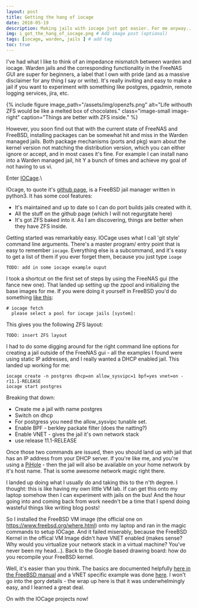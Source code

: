 ```yaml
---
layout: post
title: Getting the hang of iocage
date: 2018-05-19
description: Making jails with iocage just got easier. For me anyway...
img: i_got_the_hang_of_iocage.png # Add image post (optional)
tags: [iocage, warden, jails ] # add tag
toc: true
---
```


I've had what I like to think of an impedance mismatch between warden and iocage. Warden jails and the corresponding functionality in the FreeNAS GUI are super for beginners, a label that I own with pride (and as a massive disclaimer for any thing I say or write). It's really inviting and easy to make a jail if you want to experiment with something like postgres, pgadmin, remote logging services, jira, etc.

{% include figure image_path="/assets/img/openzfs.png" alt="Life withouth ZFS would be like a melted box of chocolates." class="image-small image-right" caption="Things are better with ZFS inside." %}

However, you soon find out that with the current state of FreeNAS and FreeBSD, installing packages can be somewhat hit and miss in the Warden managed jails. Both package mechanisms (ports and pkg) warn about the kernel version not matching the distribution version, which you can either ignore or accept, and in most cases it's fine. For example I can install nano into a Warden managed jail, hit Y a bunch of times and achieve my goal of not having to us vi.

Enter [IOCage](https://doc.freenas.org/11/jails.html#using-iocage).\\

IOcage, to quote it's [github page](https://github.com/iocage/iocage), is a FreeBSD jail manager written in python3. It has some cool features:
* It's maintained and up to date so I can do port builds jails created with it.
* All the stuff on the github page (which I will not regurgitate here)
* It's got ZFS baked into it. As I am discovering, things are better when they have ZFS inside.

Getting started was remarkably easy. IOCage uses what I call 'git style' command line arguments. There's a master program/ entry point that is easy to remember `iocage`. Everything else is a subcommand, and it's easy to get a list of them if you ever forget them, because you just type `ioage`

```
TODO: add in some iocage example ouput
```

I took a shortcut on the first set of steps by using the FreeNAS gui (the fance new one). That landed up setting up the zpool and initializing the base images for me. If you were doing it yourself in FreeBSD you'd do something [like this](https://dan.langille.org/2015/03/07/getting-started-with-iocage-for-jails-on-freebsd/):

```
# iocage fetch
  please select a pool for iocage jails [system]:

```

This gives you the following ZFS layout:

```
TODO: insert ZFS layout
```

 I had to do some digging around for the right command line options for creating a jail outside of the FreeNAS gui - all the examples I found were using static IP addresses, and I really wanted a DHCP enabled jail. This landed up working for me:

 ```
iocage create -n postgres dhcp=on allow_sysvipc=1 bpf=yes vnet=on -r11.1-RELEASE
iocage start postgres
 ```

Breaking that down:
* Create me a jail with name postgres
* Switch on dhcp
* For postgress you need the allow_sysvipc tunable set.
* Enable BPF - berkley packate filter (does the natting?)
* Enable VNET - gives the jail it's own network stack
* use release 11.1-RELEASE

Once those two commands are issued, then you should land up with jail that has an IP address from your DHCP server. If you're like me, and you're using a [PiHole](https://pi-hole.net/) - then the jail will also be available on your home network by it's host name. That is some awesome network magic right there.

I landed up doing what I usually do and taking this to the n'th degree. I thought: this is like having my own little VM lab. If can get this onto my laptop somehow then I can experiment with jails on the bus! And the hour going into and coming back from work needn't be a time that I spend doing wasteful things like writing blog posts!

So I installed the FreeBSD VM image (the official one on https://www.freebsd.org/where.html) onto my laptop and ran in the magic commands to setup IOCage. And it failed miserably, because the FreeBSD Kernel in the offical VM Image didn't have VNET enabled (makes sense? Why would you virtualize your network stack in a virtual machine? You've never been my head...). Back to the Google based drawing board: how do you recompile your FreeBSD kernel.

Well, it's easier than you think. The basics are documented helpfully [here in the FreeBSD manual](https://www.freebsd.org/doc/handbook/kernelconfig-building.html) and a VNET specific example was done [here](https://gist.github.com/sdebnath/086874c5df8b68e0df69). I won't go into the gory details - the wrap up here is that it was underwhelmingly easy, and I learned a great deal.

On with the IOCage projects now!
